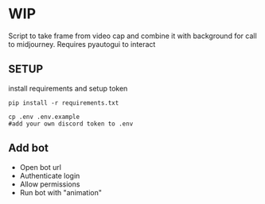 # WIP
Script to take frame from video cap and combine it with background for call to midjourney.
Requires pyautogui to interact 


## SETUP
install requirements and setup token
```
pip install -r requirements.txt

cp .env .env.example
#add your own discord token to .env
```

## Add bot
* Open bot url
* Authenticate login
* Allow permissions
* Run bot with "animation"